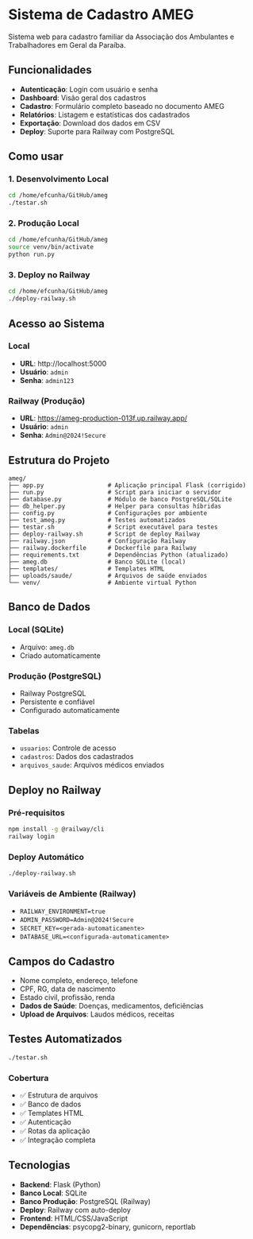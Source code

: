 # Sistema de Cadastro AMEG

Sistema web para cadastro familiar da Associação dos Ambulantes e Trabalhadores em Geral da Paraíba.

## Funcionalidades

- **Autenticação**: Login com usuário e senha
- **Dashboard**: Visão geral dos cadastros
- **Cadastro**: Formulário completo baseado no documento AMEG
- **Relatórios**: Listagem e estatísticas dos cadastrados
- **Exportação**: Download dos dados em CSV
- **Deploy**: Suporte para Railway com PostgreSQL

## Como usar

### 1. Desenvolvimento Local
```bash
cd /home/efcunha/GitHub/ameg
./testar.sh
```

### 2. Produção Local
```bash
cd /home/efcunha/GitHub/ameg
source venv/bin/activate
python run.py
```

### 3. Deploy no Railway
```bash
cd /home/efcunha/GitHub/ameg
./deploy-railway.sh
```

## Acesso ao Sistema

### Local
- **URL**: http://localhost:5000
- **Usuário**: `admin`
- **Senha**: `admin123`

### Railway (Produção)
- **URL**: https://ameg-production-013f.up.railway.app/
- **Usuário**: `admin`
- **Senha**: `Admin@2024!Secure`

## Estrutura do Projeto

```
ameg/
├── app.py                  # Aplicação principal Flask (corrigido)
├── run.py                  # Script para iniciar o servidor
├── database.py             # Módulo de banco PostgreSQL/SQLite
├── db_helper.py            # Helper para consultas híbridas
├── config.py               # Configurações por ambiente
├── test_ameg.py            # Testes automatizados
├── testar.sh               # Script executável para testes
├── deploy-railway.sh       # Script de deploy Railway
├── railway.json            # Configuração Railway
├── railway.dockerfile      # Dockerfile para Railway
├── requirements.txt        # Dependências Python (atualizado)
├── ameg.db                 # Banco SQLite (local)
├── templates/              # Templates HTML
├── uploads/saude/          # Arquivos de saúde enviados
└── venv/                   # Ambiente virtual Python
```

## Banco de Dados

### Local (SQLite)
- Arquivo: `ameg.db`
- Criado automaticamente

### Produção (PostgreSQL)
- Railway PostgreSQL
- Persistente e confiável
- Configurado automaticamente

### Tabelas
- `usuarios`: Controle de acesso
- `cadastros`: Dados dos cadastrados
- `arquivos_saude`: Arquivos médicos enviados

## Deploy no Railway

### Pré-requisitos
```bash
npm install -g @railway/cli
railway login
```

### Deploy Automático
```bash
./deploy-railway.sh
```

### Variáveis de Ambiente (Railway)
- `RAILWAY_ENVIRONMENT=true`
- `ADMIN_PASSWORD=Admin@2024!Secure`
- `SECRET_KEY=<gerada-automaticamente>`
- `DATABASE_URL=<configurada-automaticamente>`

## Campos do Cadastro

- Nome completo, endereço, telefone
- CPF, RG, data de nascimento
- Estado civil, profissão, renda
- **Dados de Saúde**: Doenças, medicamentos, deficiências
- **Upload de Arquivos**: Laudos médicos, receitas

## Testes Automatizados

```bash
./testar.sh
```

### Cobertura
- ✅ Estrutura de arquivos
- ✅ Banco de dados
- ✅ Templates HTML
- ✅ Autenticação
- ✅ Rotas da aplicação
- ✅ Integração completa

## Tecnologias

- **Backend**: Flask (Python)
- **Banco Local**: SQLite
- **Banco Produção**: PostgreSQL (Railway)
- **Deploy**: Railway com auto-deploy
- **Frontend**: HTML/CSS/JavaScript
- **Dependências**: psycopg2-binary, gunicorn, reportlab
